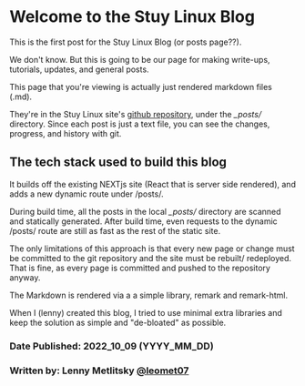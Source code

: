 # Welcome to the Stuy Linux Blog

This is the first post for the Stuy Linux Blog (or posts page??).

We don't know. But this is going to be our page for making write-ups, tutorials, updates, and general posts.

This page that you're viewing is actually just rendered markdown files (.md).

They're in the Stuy Linux site's [github repository](https://github.com/stuylinux/site), under the _\_posts/_ directory. Since each post is just a text file, you can see the changes, progress, and history with git.

## The tech stack used to build this blog

It builds off the existing NEXTjs site (React that is server side rendered), and adds a new dynamic route under /posts/.

During build time, all the posts in the local _\_posts/_ directory are scanned and statically generated. After build time, even requests to the dynamic /posts/ route are still as fast as the rest of the static site.

The only limitations of this approach is that every new page or change must be committed to the git repository and the site must be rebuilt/ redeployed. That is fine, as every page is committed and pushed to the repository anyway.

The Markdown is rendered via a a simple library, remark and remark-html.

When I (lenny) created this blog, I tried to use minimal extra libraries and keep the solution as simple and "de-bloated" as possible.

### Date Published: 2022_10_09 (YYYY_MM_DD)

### Written by: Lenny Metlitsky [@leomet07](https://github.com/leomet07)
